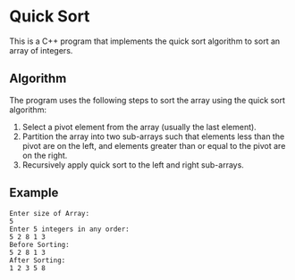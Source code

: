 # Quick Sort

This is a C++ program that implements the quick sort algorithm to sort an array of integers.


## Algorithm

The program uses the following steps to sort the array using the quick sort algorithm:

1. Select a pivot element from the array (usually the last element).
2. Partition the array into two sub-arrays such that elements less than the pivot are on the left, and elements greater than or equal to the pivot are on the right.
3. Recursively apply quick sort to the left and right sub-arrays.

## Example

```plaintext
Enter size of Array:
5
Enter 5 integers in any order:
5 2 8 1 3
Before Sorting:
5 2 8 1 3
After Sorting:
1 2 3 5 8
